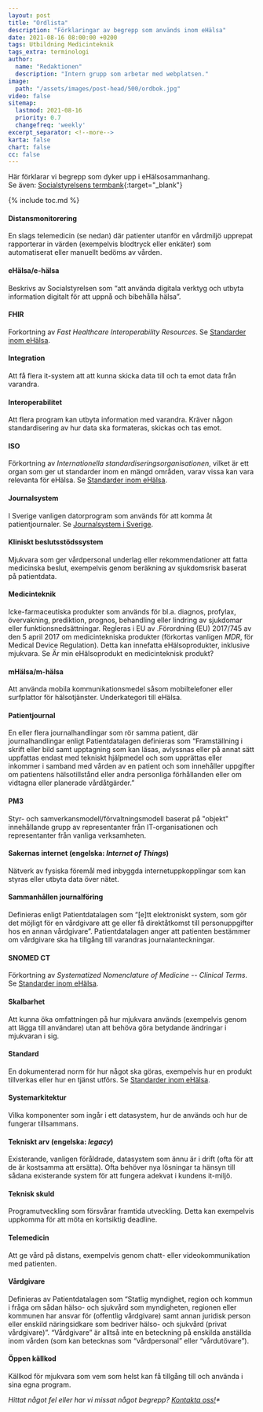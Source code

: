 ```yaml
---
layout: post
title: "Ordlista"
description: "Förklaringar av begrepp som används inom eHälsa"
date: 2021-08-16 08:00:00 +0200
tags: Utbildning Medicinteknik
tags_extra: terminologi
author:
  name: "Redaktionen"
  description: "Intern grupp som arbetar med webplatsen."
image:
  path: "/assets/images/post-head/500/ordbok.jpg"
video: false
sitemap:
  lastmod: 2021-08-16
  priority: 0.7
  changefreq: 'weekly'
excerpt_separator: <!--more-->
karta: false
chart: false
cc: false
---
```

Här förklarar vi begrepp som dyker upp i eHälsosammanhang.\
Se även: [Socialstyrelsens termbank](https://termbank.socialstyrelsen.se/){:target="_blank"}
<!--more-->
{% include toc.md %}

#### Distansmonitorering
En slags telemedicin (se nedan) där patienter utanför en vårdmiljö upprepat rapporterar in värden (exempelvis blodtryck eller enkäter) som automatiserat eller manuellt bedöms av vården.

#### eHälsa/e-hälsa
Beskrivs av Socialstyrelsen som “att använda digitala verktyg och utbyta information digitalt för att uppnå och bibehålla hälsa”.

#### FHIR
Forkortning av _Fast Healthcare Interoperability Resources_. Se [Standarder inom eHälsa](/2021/07/31/standarder.html).

#### Integration
Att få flera it-system att att kunna skicka data till och ta emot data från varandra.

#### Interoperabilitet
Att flera program kan utbyta information med varandra. Kräver någon standardisering av hur data ska formateras, skickas och tas emot.

#### ISO
Förkortning av _Internationella standardiseringsorganisationen_, vilket är ett organ som ger ut standarder inom en mängd områden, varav vissa kan vara relevanta för eHälsa. Se [Standarder inom eHälsa](/2021/07/31/standarder.html).

#### Journalsystem
I Sverige vanligen datorprogram som används för att komma åt patientjournaler. Se [Journalsystem i Sverige](/2021/07/30/journalsystem.html).

#### Kliniskt beslutsstödssystem
Mjukvara som ger vårdpersonal underlag eller rekommendationer att fatta medicinska beslut, exempelvis genom beräkning av sjukdomsrisk baserat på patientdata.

#### Medicinteknik
Icke-farmaceutiska produkter som används för bl.a. diagnos, profylax, övervakning, prediktion, prognos, behandling eller lindring av sjukdomar eller funktionsnedsättningar. Regleras i EU av .Förordning (EU) 2017/745 av den 5 april 2017 om medicintekniska produkter (förkortas vanligen _MDR_, för Medical Device Regulation). Detta kan innefatta eHälsoprodukter, inklusive mjukvara. Se Är min eHälsoprodukt en medicinteknisk produkt?

#### mHälsa/m-hälsa
Att använda mobila kommunikationsmedel såsom mobiltelefoner eller surfplattor för hälsotjänster. Underkategori till eHälsa.

#### Patientjournal
En eller flera journalhandlingar som rör samma patient, där journalhandlingar enligt Patientdatalagen definieras som “Framställning i skrift eller bild samt upptagning som kan läsas, avlyssnas eller på annat sätt uppfattas endast med tekniskt hjälpmedel och som upprättas eller inkommer i samband med vården av en patient och som innehåller uppgifter om patientens hälsotillstånd eller andra personliga förhållanden eller om vidtagna eller planerade vårdåtgärder.”

#### PM3
Styr- och samverkansmodell/förvaltningsmodell baserat på "objekt" innehållande grupp av representanter från IT-organisationen och representanter från vanliga verksamheten.

#### Sakernas internet (engelska: _Internet of Things_)
Nätverk av fysiska föremål med inbyggda internetuppkopplingar som kan styras eller utbyta data över nätet.

#### Sammanhållen journalföring
Definieras enligt Patientdatalagen som “[e]tt elektroniskt system, som gör det möjligt för en vårdgivare att ge eller få direktåtkomst till personuppgifter hos en annan vårdgivare”. Patientdatalagen anger att patienten bestämmer om vårdgivare ska ha tillgång till varandras journalanteckningar.

#### SNOMED CT
Förkortning av _Systematized Nomenclature of Medicine -- Clinical Terms_. Se [Standarder inom eHälsa](/2021/07/31/standarder.html).

#### Skalbarhet
Att kunna öka omfattningen på hur mjukvara används (exempelvis genom att lägga till användare) utan att behöva göra betydande ändringar i mjukvaran i sig.

#### Standard
En dokumenterad norm för hur något ska göras, exempelvis hur en produkt tillverkas eller hur en tjänst utförs. Se [Standarder inom eHälsa](/2021/07/31/standarder.html).

#### Systemarkitektur
Vilka komponenter som ingår i ett datasystem, hur de används och hur de fungerar tillsammans.

#### Tekniskt arv (engelska: _legacy_)
Existerande, vanligen föråldrade, datasystem som ännu är i drift (ofta för att de är kostsamma att ersätta). Ofta behöver nya lösningar ta hänsyn till sådana existerande system för att fungera adekvat i kundens it-miljö.

#### Teknisk skuld
Programutveckling som försvårar framtida utveckling. Detta kan exempelvis uppkomma för att möta en kortsiktig deadline.

#### Telemedicin
Att ge vård på distans, exempelvis genom chatt- eller videokommunikation med patienten.

#### Vårdgivare
Definieras av Patientdatalagen som “Statlig myndighet, region och kommun i fråga om sådan hälso- och sjukvård som myndigheten, regionen eller kommunen har ansvar för (offentlig vårdgivare) samt annan juridisk person eller enskild näringsidkare som bedriver hälso- och sjukvård (privat vårdgivare)”. “Vårdgivare” är alltså inte en beteckning på enskilda anställda inom vården (som kan betecknas som “vårdpersonal” eller “vårdutövare”).

#### Öppen källkod
Källkod för mjukvara som vem som helst kan få tillgång till och använda i sina egna program.

_Hittat något fel eller har vi missat något begrepp? [Kontakta oss!](/index.html#form-message)*_
